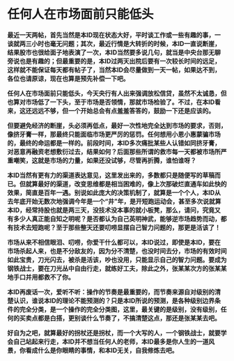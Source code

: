 任何人在市场面前只能低头
====

			

**最近一天两帖，首先当然是本ID现在状态大好，平时谈工作或一些有趣的事，一谈就两三小时也毫无问题；其次，最近行情是大转折的时候，本ID一直说断崖，结果股市也很给面子地表演了一次，本ID当然要多说几句，就当是中央台那无聊旁说也是有趣的；但最重要的是，本ID过两天出院后要有一次较长时间的远足，这样就不能保证每天都有帖子了，当然本ID会尽量做到一天一帖，如果达不到，各位也请原谅，现在也算是预先补偿一下吧。**

**任何人在市场面前只能低头，今天央行有人出来强调放松信贷，虽然不太诚恳，但也算对市场低了一下头，至于市场是否领情，那就市场检验了。不过，在本ID看来，这还远远不够，但一个开始总会有点羞羞答答的，鼓励一下还是应该的。**

**但要避免经济的断崖，头必须再低点，最好一次性地完全达到市场的要求，否则，像挤牙膏一样，那最终只能面临市场更严厉的惩罚。任何想用小恩小惠蒙骗市场的，最终的命运都是一样的。前段时间，本ID多次痛批某些人认错如同挤牙膏，对恶意再融资老想敷衍过去，结果如何？后面那些所谓的救市每一天都被市场所严重嘲笑，这就是市场的力量，如果还没试够，尽管再折腾，谁怕谁呀？**

**本ID当然有更有力的渠道表达意见，这里发出来的，多数都只是随便写的草稿而已。但就算最好的渠道，改变思维都是相当困难的，像上次那破烂直通车如此快的效果，简直是百年一遇。别说如此庞大的决策机制了，就算是一个个人，本ID从去年底开始无数次地强调今年是一个“井”年，是开短跑运动会，甚至多次说就算本ID，经常持股也就是两三天，没技术没本事的就小板凳，那么，请问，究竟又有多少人真正能自知之明呢？是否都认为自己英明神武，能够逆市场趋势而动，都有技术去短跑呢？至于那些整天还要叨唠显摆自己智力问题的，那更是活该了！**

**市场从来不相信眼泪、叨唠，你爱干什么都可以，本ID说过，即使是本ID，要在市场杀起人来，也是不分敌友的，因为分不清楚，也没时间去分，市场的有效时间如此宝贵，刀光闪去，被杀是活该，吵也没用，只能显示自己的智力问题。要成为钢铁战士，要在刀光丛中自由行走，就练好工夫，除此之外，张某某次方的张某某地手口并用都救不了你。**

**本ID再废话一次，爱听不听：操作的节奏是最重要的，而节奏来源自对级别的清楚认识，谁说本ID的理论不能预测的？只是本ID所说的预测，是各种级别边界条件的完全分类，是一个操作的完全分类图，这里，最关键的是级别，没有级别，任何的买卖点都是白搭，更别谈什么节奏了，不搞清楚这点，那还是张某某去吧。**

**好自为之吧，就算最好的拐杖还是拐杖，而一个大写的人，一个钢铁战士，就要学会自己站起来行走，本ID并不想当任何人的老师，本ID最多是你人生的一道风景，你看成什么是你眼睛的事情，和本ID无关，自我修炼去吧。**
